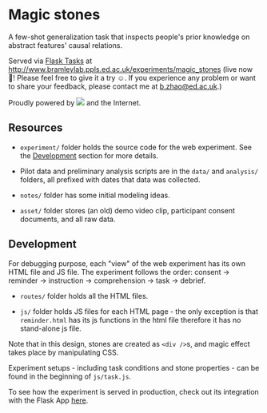

# Magic stones


A few-shot generalization task that inspects people's prior knowledge on abstract features' causal relations.


Served via [Flask Tasks](https://github.com/bramleyccslab/flask-tasks) at http://www.bramleylab.ppls.ed.ac.uk/experiments/magic_stones (live now :star2:! Please feel free to give it a try :relaxed:. If you experience any problem or want to share your feedback, please contact me at <b.zhao@ed.ac.uk>.)


Proudly powered by [<img src="http://vanilla-js.com/assets/button.png">](http://vanilla-js.com) and the Internet.


## Resources

- `experiment/` folder holds the source code for the web experiment. See the [Development](#Development) section for more details.

- Pilot data and preliminary analysis scripts are in the `data/` and `analysis/` folders, all prefixed with dates that data was collected.

- `notes/` folder has some initial modeling ideas.

- `asset/` folder stores (an old) demo video clip, participant consent documents, and all raw data.


## Development


For debugging purpose, each "view" of the web experiment has its own HTML file and JS file. The experiment follows the order: consent -> reminder -> instruction -> comprehension -> task -> debrief.

- `routes/` folder holds all the HTML files.

- `js/` folder holds JS files for each HTML page - the only exception is that `reminder.html` has its js functions in the html file therefore it has no stand-alone js file.

Note that in this design, stones are created as `<div />`s, and magic effect takes place by manipulating CSS.

Experiment setups - including task conditions and stone properties - can be found in the beginning of `js/task.js`.

To see how the experiment is served in production, check out its integration with the Flask App [here](https://github.com/zhaobn/flask-magic-stones).
